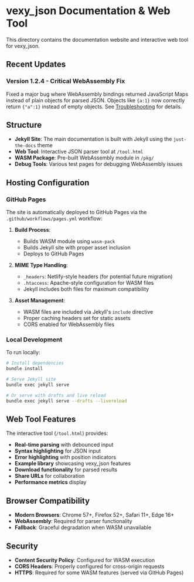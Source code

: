# vexy_json Documentation & Web Tool

This directory contains the documentation website and interactive web tool for vexy_json.

## Recent Updates

### Version 1.2.4 - Critical WebAssembly Fix

Fixed a major bug where WebAssembly bindings returned JavaScript Maps instead of plain objects for parsed JSON. Objects like `{a:1}` now correctly return `{"a":1}` instead of empty objects. See [Troubleshooting](troubleshooting.md) for details.

## Structure

- **Jekyll Site**: The main documentation is built with Jekyll using the `just-the-docs` theme
- **Web Tool**: Interactive JSON parser tool at `/tool.html`
- **WASM Package**: Pre-built WebAssembly module in `/pkg/`
- **Debug Tools**: Various test pages for debugging WebAssembly issues

## Hosting Configuration

### GitHub Pages

The site is automatically deployed to GitHub Pages via the `.github/workflows/pages.yml` workflow:

1. **Build Process**: 
   - Builds WASM module using `wasm-pack`
   - Builds Jekyll site with proper asset inclusion
   - Deploys to GitHub Pages

2. **MIME Type Handling**:
   - `_headers`: Netlify-style headers (for potential future migration)
   - `.htaccess`: Apache-style configuration for WASM files
   - Jekyll includes both files for maximum compatibility

3. **Asset Management**:
   - WASM files are included via Jekyll's `include` directive
   - Proper caching headers set for static assets
   - CORS enabled for WebAssembly files

### Local Development

To run locally:

```bash
# Install dependencies
bundle install

# Serve Jekyll site
bundle exec jekyll serve

# Or serve with drafts and live reload
bundle exec jekyll serve --drafts --livereload
```

## Web Tool Features

The interactive tool (`/tool.html`) provides:

- **Real-time parsing** with debounced input
- **Syntax highlighting** for JSON input
- **Error highlighting** with position indicators
- **Example library** showcasing vexy_json features
- **Download functionality** for parsed results
- **Share URLs** for collaboration
- **Performance metrics** display

## Browser Compatibility

- **Modern Browsers**: Chrome 57+, Firefox 52+, Safari 11+, Edge 16+
- **WebAssembly**: Required for parser functionality
- **Fallback**: Graceful degradation when WASM unavailable

## Security

- **Content Security Policy**: Configured for WASM execution
- **CORS Headers**: Properly configured for cross-origin requests
- **HTTPS**: Required for some WASM features (served via GitHub Pages)
